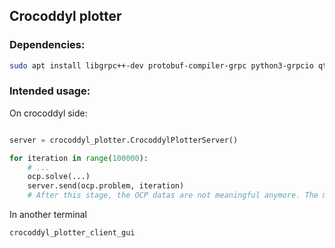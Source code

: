 ## Crocoddyl plotter

### Dependencies:

```bash
sudo apt install libgrpc++-dev protobuf-compiler-grpc python3-grpcio qt6-base-dev grpc-proto
```
<!-- python3-grpcio-tools ? -->

### Intended usage:

On crocoddyl side:
```python

server = crocoddyl_plotter.CrocoddylPlotterServer()

for iteration in range(100000):
	# ...
	ocp.solve(...)
	server.send(ocp.problem, iteration)
	# After this stage, the OCP datas are not meaningful anymore. The matrices have been swapped and will be sent in another thread.
```

In another terminal
```
crocoddyl_plotter_client_gui
```
